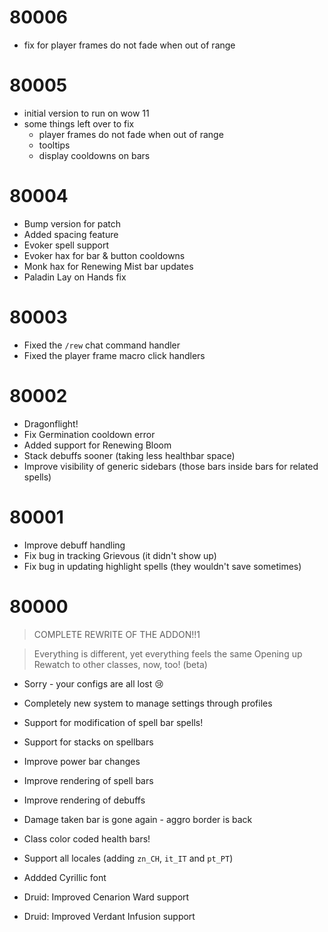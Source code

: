 
# 80006
- fix for player frames do not fade when out of range

# 80005
- initial version to run on wow 11
- some things left over to fix
  - player frames do not fade when out of range
  - tooltips 
  - display cooldowns on bars

# 80004

- Bump version for patch
- Added spacing feature
- Evoker spell support
- Evoker hax for bar & button cooldowns
- Monk hax for Renewing Mist bar updates
- Paladin Lay on Hands fix

# 80003

- Fixed the `/rew` chat command handler
- Fixed the player frame macro click handlers

# 80002

- Dragonflight!
- Fix Germination cooldown error
- Added support for Renewing Bloom
- Stack debuffs sooner (taking less healthbar space)
- Improve visibility of generic sidebars (those bars inside bars for related spells)

# 80001

- Improve debuff handling
- Fix bug in tracking Grievous (it didn't show up)
- Fix bug in updating highlight spells (they wouldn't save sometimes)

# 80000

> COMPLETE REWRITE OF THE ADDON!!1

> Everything is different, yet everything feels the same
> Opening up Rewatch to other classes, now, too! (beta)

- Sorry - your configs are all lost 😢
-  Completely new system to manage settings through profiles
- Support for modification of spell bar spells!
- Support for stacks on spellbars
- Improve power bar changes
- Improve rendering of spell bars
- Improve rendering of debuffs
- Damage taken bar is gone again - aggro border is back
- Class color coded health bars!
- Support all locales (adding `zn_CH`, `it_IT` and `pt_PT`)
- Addded Cyrillic font

- Druid: Improved Cenarion Ward support
- Druid: Improved Verdant Infusion support